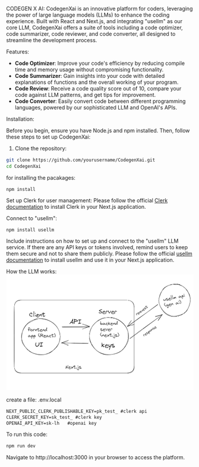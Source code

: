 CODEGEN X AI:
CodegenXai is an innovative platform for coders, leveraging the power of large language models (LLMs) to enhance the coding experience. Built with React and Next.js, and integrating "usellm" as our core LLM, 
CodegenXai offers a suite of tools including a code optimizer, code summarizer, code reviewer, and code converter, all designed to streamline the development process.

Features: 

- **Code Optimizer**: Improve your code's efficiency by reducing compile time and memory usage without compromising functionality.
- **Code Summarizer**: Gain insights into your code with detailed explanations of functions and the overall working of your program.
- **Code Review**: Receive a code quality score out of 10, compare your code against LLM patterns, and get tips for improvement.
- **Code Converter**: Easily convert code between different programming languages, powered by our sophisticated LLM and OpenAI's APIs.

Installation:

Before you begin, ensure you have Node.js and npm installed. Then, follow these steps to set up CodegenXai:

1. Clone the repository:

```bash
git clone https://github.com/yourusername/CodegenXai.git
cd CodegenXai
```
for installing the pacakages:
```
npm install
```
Set up Clerk for user management:
Please follow the official [Clerk documentation](https://clerk.dev/docs) to install Clerk in your Next.js application.

Connect to "usellm":
```
npm install usellm
```
Include instructions on how to set up and connect to the "usellm" LLM service. If there are any API keys or tokens involved, remind users to keep them secure and not to share them publicly.
Please follow the official [usellm documentation](https://usellm.org/docs) to install usellm and use it in your Next.js application.

How the LLM works:
![Flow Diagram](public/flow.png)


create a file:
.env.local
```
NEXT_PUBLIC_CLERK_PUBLISHABLE_KEY=pk_test_ #clerk api
CLERK_SECRET_KEY=sk_test_ #clerk key
OPENAI_API_KEY=sk-lh   #openai key
```
To run this code:
```bash
npm run dev
```
Navigate to http://localhost:3000 in your browser to access the platform.
